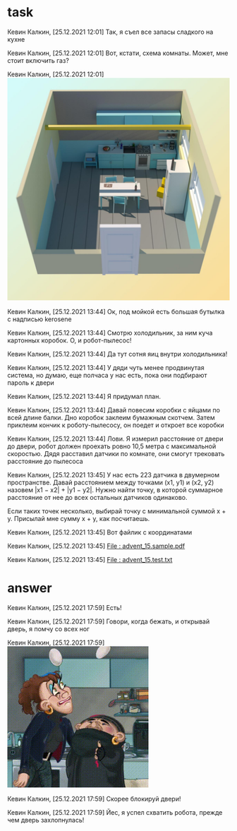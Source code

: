 # task
Кевин Калкин, [25.12.2021 12:01]
Так, я съел все запасы сладкого на кухне

Кевин Калкин, [25.12.2021 12:01]
Вот, кстати, схема комнаты. Может, мне стоит включить газ?

Кевин Калкин, [25.12.2021 12:01]
![ Photo ](doc/photo_2021-12-29_13-59-50.jpg)

Кевин Калкин, [25.12.2021 13:44]
Ок, под мойкой есть большая бутылка с надписью kerosene

Кевин Калкин, [25.12.2021 13:44]
Смотрю холодильник, за ним куча картонных коробок. О, и робот-пылесос!

Кевин Калкин, [25.12.2021 13:44]
Да тут сотня яиц внутри холодильника!

Кевин Калкин, [25.12.2021 13:44]
У дяди чуть менее продвинутая система, но думаю, еще полчаса у нас есть, пока они подбирают пароль к двери

Кевин Калкин, [25.12.2021 13:44]
Я придумал план.

Кевин Калкин, [25.12.2021 13:44]
Давай повесим коробки с яйцами по всей длине балки. Дно коробок заклеим бумажным скотчем. Затем приклеим кончик к роботу-пылесосу, он поедет и откроет все коробки

Кевин Калкин, [25.12.2021 13:44]
Лови. Я измерил расстояние от двери до двери, робот должен проехать ровно 10,5 метра с максимальной скоростью. Дядя расставил датчики по комнате, они смогут трековать расстояние до пылесоса

Кевин Калкин, [25.12.2021 13:45]
У нас есть 223 датчика в двумерном пространстве. Давай расстоянием между точками (x1, y1) и (x2, y2) назовем |x1 − x2| + |y1 − y2|. Нужно найти точку, в которой суммарное расстояние от нее до всех остальных датчиков одинаково.

Если таких точек несколько, выбирай точку с минимальной суммой x + y. Присылай мне сумму x + y, как посчитаешь.

Кевин Калкин, [25.12.2021 13:45]
Вот файлик с координатами

Кевин Калкин, [25.12.2021 13:45]
[ File : advent_15.sample.pdf ](doc/advent_15.sample.pdf)

Кевин Калкин, [25.12.2021 13:45]
[ File : advent_15.test.txt ](advent_15.test.txt)


# answer

Кевин Калкин, [25.12.2021 17:59]
Есть!

Кевин Калкин, [25.12.2021 17:59]
Говори, когда бежать, и открывай дверь, я помчу со всех ног

Кевин Калкин, [25.12.2021 17:59]
![ GIF ](doc/13bandits-eggs.gif)

Кевин Калкин, [25.12.2021 17:59]
Скорее блокируй двери!

Кевин Калкин, [25.12.2021 17:59]
Йес, я успел схватить робота, прежде чем дверь захлопнулась!